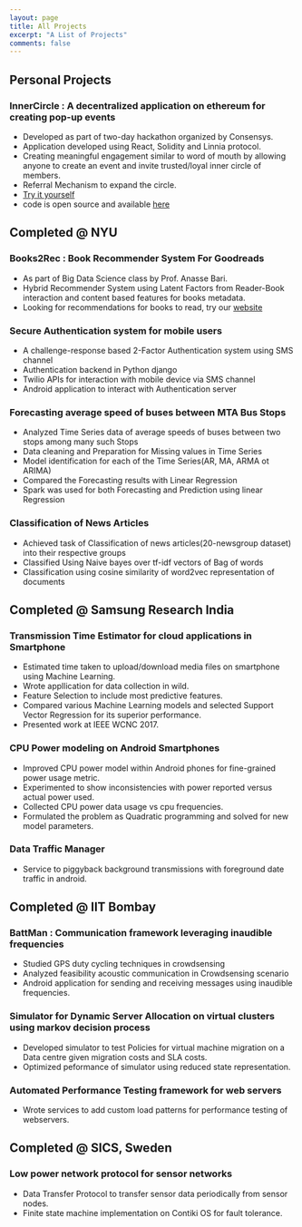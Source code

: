 ```yaml
---
layout: page
title: All Projects
excerpt: "A List of Projects"
comments: false
---
```


## Personal Projects

### InnerCircle : A decentralized application on ethereum for creating pop-up events
* Developed as part of two-day hackathon organized by Consensys.
* Application developed using React, Solidity and Linnia protocol.
* Creating meaningful engagement similar to word of mouth by allowing anyone to create an event and invite trusted/loyal inner circle of members.
* Referral Mechanism to expand the circle.
* [Try it yourself]({{"https://vutsalsinghal.github.io/linnia-hackathon/"}})
* code is open source and available [here]({{"https://github.com/vutsalsinghal/linnia-hackathon"}})


## Completed @ NYU

### Books2Rec : Book Recommender System For Goodreads
* As part of Big Data Science class by Prof. Anasse Bari.
* Hybrid Recommender System using Latent Factors from Reader-Book interaction and content based features for books metadata.
* Looking for recommendations for books to read, try our [website]({{"https://books2rec.me"}})

### Secure Authentication system for mobile users
* A challenge-response based 2-Factor Authentication system using SMS channel
* Authentication backend in Python django
* Twilio APIs for interaction with mobile device via SMS channel
* Android application to interact with Authentication server   

### Forecasting average speed of buses between MTA Bus Stops
* Analyzed Time Series data of average speeds of buses between two stops among many such Stops
* Data cleaning and Preparation for Missing values in Time Series
* Model identification for each of the Time Series(AR, MA, ARMA ot ARIMA)
* Compared the Forecasting results with Linear Regression
* Spark was used for both Forecasting and Prediction using linear Regression

### Classification of News Articles
* Achieved task of Classification of news articles(20-newsgroup dataset) into their respective groups
* Classified Using Naive bayes over tf-idf vectors of Bag of words  
* Classification using cosine similarity of word2vec representation of documents

## Completed @ Samsung Research India
### Transmission Time Estimator for cloud applications in Smartphone
* Estimated time taken to upload/download media files on smartphone using Machine Learning.
* Wrote appllication for data collection in wild.
* Feature Selection to include most predictive features.
* Compared various Machine Learning models and selected Support Vector Regression for its superior performance.
* Presented work at IEEE WCNC 2017.

### CPU Power modeling on Android Smartphones
* Improved CPU power model within Android phones for fine-grained power usage metric.
* Experimented to show inconsistencies with power reported versus actual power used.
* Collected CPU power data usage vs cpu frequencies.
* Formulated the problem as Quadratic programming and solved for new model parameters. 

### Data Traffic Manager
* Service to piggyback background transmissions with foreground date traffic in android.

## Completed @ IIT Bombay
### BattMan : Communication framework leveraging inaudible frequencies
* Studied GPS duty cycling techniques in crowdsensing
* Analyzed feasibility acoustic communication in Crowdsensing scenario
* Android application for sending and receiving messages using inaudible frequencies. 
### Simulator for Dynamic Server Allocation on virtual clusters using markov decision process
* Developed simulator to test Policies for virtual machine migration on a Data centre given migration costs and SLA costs.
* Optimized peformance of simulator using reduced state representation.
### Automated Performance Testing framework for web servers
* Wrote services to add custom load patterns for performance testing of webservers.

## Completed @ SICS, Sweden
### Low power network protocol for sensor networks
* Data Transfer Protocol to transfer sensor data periodically from sensor nodes.
* Finite state machine implementation on Contiki OS for fault tolerance.  
